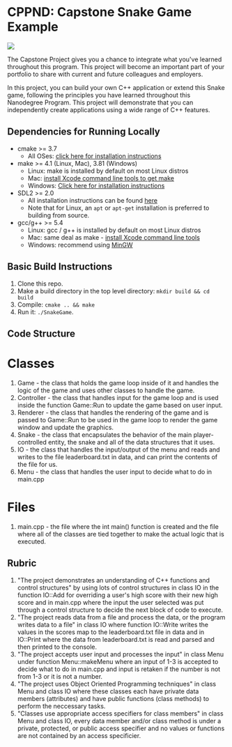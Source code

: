 # CPPND: Capstone Snake Game Example

<img src="snake_game.gif"/>

The Capstone Project gives you a chance to integrate what you've learned throughout this program. This project will become an important part of your portfolio to share with current and future colleagues and employers.

In this project, you can build your own C++ application or extend this Snake game, following the principles you have learned throughout this Nanodegree Program. This project will demonstrate that you can independently create applications using a wide range of C++ features.

## Dependencies for Running Locally
* cmake >= 3.7
  * All OSes: [click here for installation instructions](https://cmake.org/install/)
* make >= 4.1 (Linux, Mac), 3.81 (Windows)
  * Linux: make is installed by default on most Linux distros
  * Mac: [install Xcode command line tools to get make](https://developer.apple.com/xcode/features/)
  * Windows: [Click here for installation instructions](http://gnuwin32.sourceforge.net/packages/make.htm)
* SDL2 >= 2.0
  * All installation instructions can be found [here](https://wiki.libsdl.org/Installation)
  * Note that for Linux, an `apt` or `apt-get` installation is preferred to building from source.
* gcc/g++ >= 5.4
  * Linux: gcc / g++ is installed by default on most Linux distros
  * Mac: same deal as make - [install Xcode command line tools](https://developer.apple.com/xcode/features/)
  * Windows: recommend using [MinGW](http://www.mingw.org/)

## Basic Build Instructions

1. Clone this repo.
2. Make a build directory in the top level directory: `mkdir build && cd build`
3. Compile: `cmake .. && make`
4. Run it: `./SnakeGame`.

## Code Structure
# Classes
1. Game - the class that holds the game loop inside of it and handles the logic of the game and uses other classes to handle the game.
2. Controller - the class that handles input for the game loop and is used inside the function Game::Run to update the game based on user input.
3. Renderer - the class that handles the rendering of the game and is passed to Game::Run to be used in the game loop to render the game window and update the graphics.
4. Snake - the class that encapsulates the behavior of the main player-controlled entity, the snake and all of the data structures that it uses.
5. IO - the class that handles the input/output of the menu and reads and writes to the file leaderboard.txt in data, and can print the contents of the file for us.
6. Menu - the class that handles the user input to decide what to do in main.cpp

# Files
1. main.cpp - the file where the int main() function is created and the file where all of the classes are tied together to make the actual logic that is executed.

## Rubric
1. "The project demonstrates an understanding of C++ functions and control structures" by using lots of control structures in class IO in the function IO::Add for overriding a user's high score with their new high score and in main.cpp where the input the user selected was put through a control structure to decide the next block of code to execute.
2. "The project reads data from a file and process the data, or the program writes data to a file" in class IO where function IO::Write writes the values in the scores map to the leaderboard.txt file in data and in IO::Print where the data from leaderboard.txt is read and parsed and then printed to the console.
3. "The project accepts user input and processes the input" in class Menu under function Menu::makeMenu where an input of 1-3 is accepted to decide what to do in main.cpp and input is retaken if the number is not from 1-3 or it is not a number.
4. "The project uses Object Oriented Programming techniques" in class Menu and class IO where these classes each have private data members (attributes) and have public functions (class methods) to perform the neccessary tasks.
5. "Classes use appropriate access specifiers for class members" in class Menu and class IO, every data member and/or class method is under a private, protected, or public access specifier and no values or functions are not contained by an access specificier.
